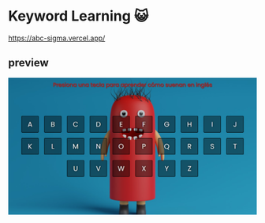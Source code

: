 # Keyword Learning :smiley_cat:

https://abc-sigma.vercel.app/

## preview

<img src="https://github.com/EveNavarro/abc/blob/master/assets/img/screencapture-127-0-0-1-5501-index-html-2022-03-04-18_56_10.png" />
